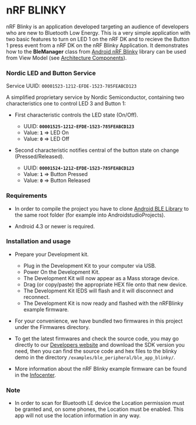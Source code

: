 # nRF BLINKY

nRF Blinky is an application developed targeting an audience of developers who are new to Bluetooth Low Energy. 
This is a very simple application with two basic features to turn on LED 1 on the nRF DK and to recieve the Button 1 press event from a nRF DK on the nRF Blinky Application.
It demonstrates how to the **BleManager** class from [Android nRF Blinky](https://github.com/NordicSemiconductor/Android-BLE-Library/) library can be used from View Model (see [Architecture Components](https://developer.android.com/topic/libraries/architecture/index.html)).

### Nordic LED and Button Service

Service UUID: `00001523-1212-EFDE-1523-785FEABCD123`

A simplified proprietary service by Nordic Semiconductor, containing two characteristics one to control LED 3 and Button 1:

- First characteristic controls the LED state (On/Off).
  - UUID: **`00001525-1212-EFDE-1523-785FEABCD123`**
  - Value: **`1`** => LED On
  - Value: **`0`** => LED Off

- Second characteristic notifies central of the button state on change (Pressed/Released).
  - UUID: **`00001524-1212-EFDE-1523-785FEABCD123`**
  - Value: **`1`** => Button Pressed
  - Value: **`0`** => Button Released

### Requirements

* In order to compile the project you have to clone [Android BLE Library](https://github.com/NordicSemiconductor/Android-BLE-Library/) to the same root folder (for example into AndroidstudioProjects).

* Android 4.3 or newer is required.

### Installation and usage

* Prepare your Development kit.
  - Plug in the Development Kit to your computer via USB.
  - Power On the Development Kit.
  - The Development Kit will now appear as a Mass storage device.
  - Drag (or copy/paste) the appropriate HEX file onto that new device.
  - The Development Kit lEDS will flash and it will disconnect and reconnect.
  - The Development Kit is now ready and flashed with the nRFBlinky example firmware.

* For your convenience, we have bundled two firmwares in this project under the Firmwares directory.

* To get the latest firmwares and check the source code, you may go directly to our [Developers website](http://developer.nordicsemi.com/nRF5_SDK/) and download the SDK version you need, then you can find the source code and hex files to the blinky demo in the directory `/examples/ble_peripheral/ble_app_blinky/`.

* More information about the nRF Blinky example firmware can be found in the [Infocenter](https://infocenter.nordicsemi.com/index.jsp?topic=%2Fcom.nordic.infocenter.sdk5.v14.2.0%2Fble_sdk_app_blinky.html).

### Note

* In order to scan for Bluetooth LE device the Location permission must be granted and, on some phones, the Location must be enabled. This app will not use the location information in any way.